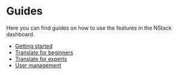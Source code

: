 # Guides
Here you can find guides on how to use the features in the NStack dashboard.

* [Getting started](Getting_started.md)
* [Translate for beginners](Translate_for_beginners.md)  
* [Translate for experts](Translate_for_experts.md)
* [User management](User_management.md)